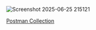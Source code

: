![Screenshot 2025-06-25 215121](https://github.com/user-attachments/assets/7eeb9ea8-6354-465b-b585-df80a9c311f2)

[Postman Collection](./postman_collection.json)


